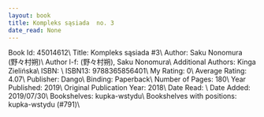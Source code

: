 ```yaml
---
layout: book
title: Kompleks sąsiada  no. 3
date_read: None
---
```


Book Id: 45014612\ 
Title: Kompleks sąsiada #3\ 
Author: Saku Nonomura (野々村朔)\ 
Author l-f: (野々村朔), Saku Nonomura\ 
Additional Authors: Kinga Zielińska\ 
ISBN: \ 
ISBN13: 9788365856401\ 
My Rating: 0\ 
Average Rating: 4.07\ 
Publisher: Dango\ 
Binding: Paperback\ 
Number of Pages: 180\ 
Year Published: 2019\ 
Original Publication Year: 2018\ 
Date Read: \ 
Date Added: 2019/07/30\ 
Bookshelves: kupka-wstydu\ 
Bookshelves with positions: kupka-wstydu (#791)\ 

